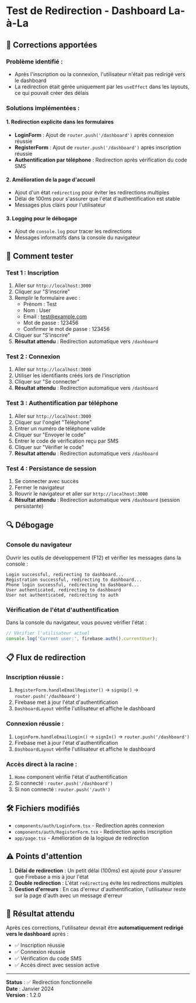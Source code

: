# Test de Redirection - Dashboard La-à-La

## 🔧 Corrections apportées

### Problème identifié :
- Après l'inscription ou la connexion, l'utilisateur n'était pas redirigé vers le dashboard
- La redirection était gérée uniquement par les `useEffect` dans les layouts, ce qui pouvait créer des délais

### Solutions implémentées :

#### 1. **Redirection explicite dans les formulaires**
- **LoginForm** : Ajout de `router.push('/dashboard')` après connexion réussie
- **RegisterForm** : Ajout de `router.push('/dashboard')` après inscription réussie
- **Authentification par téléphone** : Redirection après vérification du code SMS

#### 2. **Amélioration de la page d'accueil**
- Ajout d'un état `redirecting` pour éviter les redirections multiples
- Délai de 100ms pour s'assurer que l'état d'authentification est stable
- Messages plus clairs pour l'utilisateur

#### 3. **Logging pour le débogage**
- Ajout de `console.log` pour tracer les redirections
- Messages informatifs dans la console du navigateur

## 🚀 Comment tester

### Test 1 : Inscription
1. Aller sur `http://localhost:3000`
2. Cliquer sur "S'inscrire"
3. Remplir le formulaire avec :
   - Prénom : Test
   - Nom : User
   - Email : test@example.com
   - Mot de passe : 123456
   - Confirmer le mot de passe : 123456
4. Cliquer sur "S'inscrire"
5. **Résultat attendu** : Redirection automatique vers `/dashboard`

### Test 2 : Connexion
1. Aller sur `http://localhost:3000`
2. Utiliser les identifiants créés lors de l'inscription
3. Cliquer sur "Se connecter"
4. **Résultat attendu** : Redirection automatique vers `/dashboard`

### Test 3 : Authentification par téléphone
1. Aller sur `http://localhost:3000`
2. Cliquer sur l'onglet "Téléphone"
3. Entrer un numéro de téléphone valide
4. Cliquer sur "Envoyer le code"
5. Entrer le code de vérification reçu par SMS
6. Cliquer sur "Vérifier le code"
7. **Résultat attendu** : Redirection automatique vers `/dashboard`

### Test 4 : Persistance de session
1. Se connecter avec succès
2. Fermer le navigateur
3. Rouvrir le navigateur et aller sur `http://localhost:3000`
4. **Résultat attendu** : Redirection automatique vers `/dashboard` (session persistante)

## 🔍 Débogage

### Console du navigateur
Ouvrir les outils de développement (F12) et vérifier les messages dans la console :

```
Login successful, redirecting to dashboard...
Registration successful, redirecting to dashboard...
Phone login successful, redirecting to dashboard...
User authenticated, redirecting to dashboard
User not authenticated, redirecting to auth
```

### Vérification de l'état d'authentification
Dans la console du navigateur, vous pouvez vérifier l'état :
```javascript
// Vérifier l'utilisateur actuel
console.log('Current user:', firebase.auth().currentUser);
```

## 📋 Flux de redirection

### Inscription réussie :
1. `RegisterForm.handleEmailRegister()` → `signUp()` → `router.push('/dashboard')`
2. Firebase met à jour l'état d'authentification
3. `DashboardLayout` vérifie l'utilisateur et affiche le dashboard

### Connexion réussie :
1. `LoginForm.handleEmailLogin()` → `signIn()` → `router.push('/dashboard')`
2. Firebase met à jour l'état d'authentification
3. `DashboardLayout` vérifie l'utilisateur et affiche le dashboard

### Accès direct à la racine :
1. `Home` component vérifie l'état d'authentification
2. Si connecté : `router.push('/dashboard')`
3. Si non connecté : `router.push('/auth')`

## 🛠️ Fichiers modifiés

- `components/auth/LoginForm.tsx` - Redirection après connexion
- `components/auth/RegisterForm.tsx` - Redirection après inscription
- `app/page.tsx` - Amélioration de la logique de redirection

## ⚠️ Points d'attention

1. **Délai de redirection** : Un petit délai (100ms) est ajouté pour s'assurer que Firebase a mis à jour l'état
2. **Double redirection** : L'état `redirecting` évite les redirections multiples
3. **Gestion d'erreurs** : En cas d'erreur d'authentification, l'utilisateur reste sur la page d'auth avec un message d'erreur

## 🎯 Résultat attendu

Après ces corrections, l'utilisateur devrait être **automatiquement redirigé vers le dashboard** après :
- ✅ Inscription réussie
- ✅ Connexion réussie  
- ✅ Vérification du code SMS
- ✅ Accès direct avec session active

---

**Status** : ✅ Redirection fonctionnelle  
**Date** : Janvier 2024  
**Version** : 1.2.0